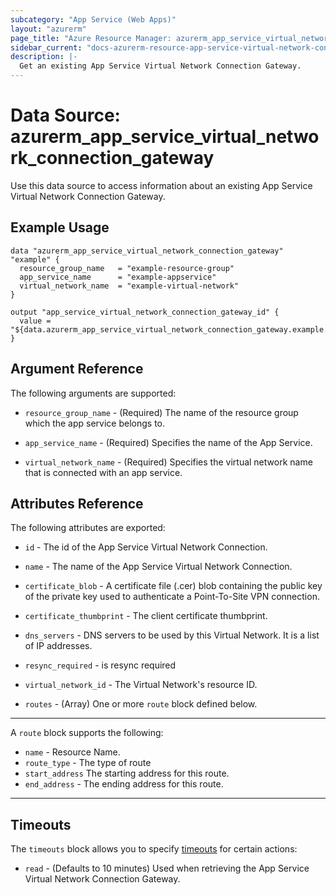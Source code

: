 ```yaml
---
subcategory: "App Service (Web Apps)"
layout: "azurerm"
page_title: "Azure Resource Manager: azurerm_app_service_virtual_network_connection_gateway"
sidebar_current: "docs-azurerm-resource-app-service-virtual-network-connection-gateway"
description: |-
  Get an existing App Service Virtual Network Connection Gateway.
---
```


# Data Source: azurerm_app_service_virtual_network_connection_gateway

Use this data source to access information about an existing App Service Virtual Network Connection Gateway.

## Example Usage

```hcl
data "azurerm_app_service_virtual_network_connection_gateway" "example" {
  resource_group_name   = "example-resource-group"
  app_service_name      = "example-appservice"
  virtual_network_name  = "example-virtual-network"
}

output "app_service_virtual_network_connection_gateway_id" {
  value = "${data.azurerm_app_service_virtual_network_connection_gateway.example.id}"
}
```

## Argument Reference

The following arguments are supported:

* `resource_group_name` - (Required) The name of the resource group which the app service belongs to.

* `app_service_name` - (Required) Specifies the name of the App Service.

* `virtual_network_name` - (Required) Specifies the virtual network name that is connected with an app service.

## Attributes Reference

The following attributes are exported:

* `id` - The id of the App Service Virtual Network Connection.

* `name` - The name of the App Service Virtual Network Connection.

* `certificate_blob` - A certificate file (.cer) blob containing the public key of the private key used to authenticate a Point-To-Site VPN connection.

* `certificate_thumbprint` - The client certificate thumbprint.

* `dns_servers` - DNS servers to be used by this Virtual Network. It is a list of IP addresses.

* `resync_required` - is resync required

* `virtual_network_id` - The Virtual Network's resource ID.

* `routes` - (Array) One or more `route` block defined below.
  
---

A `route` block supports the following:
* `name` - Resource Name.
* `route_type` - The type of route
* `start_address` The starting address for this route.
* `end_address` - The ending address for this route.
---

## Timeouts

The `timeouts` block allows you to specify [timeouts](https://www.terraform.io/docs/configuration/resources.html#timeouts) for certain actions:

* `read` - (Defaults to 10 minutes) Used when retrieving the App Service Virtual Network Connection Gateway.